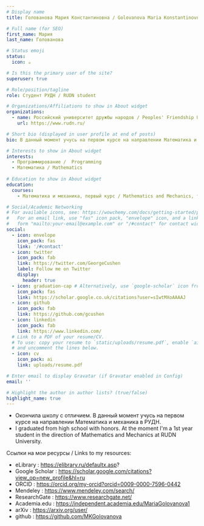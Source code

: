 ```yaml
---
# Display name
title: Голованова Мария Константиновна / Golovanova Maria Konstantinovna

# Full name (for SEO)
first_name: Мария
last_name: Голованова

# Status emoji
status:
  icon: ☕️

# Is this the primary user of the site?
superuser: true

# Role/position/tagline
role: Студент РУДН / RUDN student

# Organizations/Affiliations to show in About widget
organizations:
  - name: Российский университет дружбы народов / Peoples' Friendship University of Russia
    url: https://www.rudn.ru/

# Short bio (displayed in user profile at end of posts)
bio: В данный момент учусь на первом курсе на направлении Математика и механика / I am currently a first year student in Mathematics and Mechanics.

# Interests to show in About widget
interests:
  - Программирование /  Programming
  - Математика / Mathematics
  
# Education to show in About widget
education:
  courses:
    - Математика и механика, первый курс / Mathematics and Mechanics, first year

# Social/Academic Networking
# For available icons, see: https://wowchemy.com/docs/getting-started/page-builder/#icons
#   For an email link, use "fas" icon pack, "envelope" icon, and a link in the
#   form "mailto:your-email@example.com" or "/#contact" for contact widget.
social:
  - icon: envelope
    icon_pack: fas
    link: '/#contact'
  - icon: twitter
    icon_pack: fab
    link: https://twitter.com/GeorgeCushen
    label: Follow me on Twitter
    display:
      header: true
  - icon: graduation-cap # Alternatively, use `google-scholar` icon from `ai` icon pack
    icon_pack: fas
    link: https://scholar.google.co.uk/citations?user=sIwtMXoAAAAJ
  - icon: github
    icon_pack: fab
    link: https://github.com/gcushen
  - icon: linkedin
    icon_pack: fab
    link: https://www.linkedin.com/
  # Link to a PDF of your resume/CV.
  # To use: copy your resume to `static/uploads/resume.pdf`, enable `ai` icons in `params.yaml`,
  # and uncomment the lines below.
  - icon: cv
    icon_pack: ai
    link: uploads/resume.pdf

# Enter email to display Gravatar (if Gravatar enabled in Config)
email: ''

# Highlight the author in author lists? (true/false)
highlight_name: true
---
```


- Окончила школу с отличием. В данный момент учусь на первом курсе на направлении Математика и механика в РУДН. 
- I graduated from high school with honors. At the moment I'm a 1st year student in the direction of Mathematics and Mechanics at RUDN University.

Ссылки на  мои ресурсы / Links to my resources:
- eLibrary : https://elibrary.ru/defaultx.asp?
- Google Scholar : https://scholar.google.com/citations?view_op=new_profile&hl=ru
- ORCID : https://orcid.org/my-orcid?orcid=0009-0000-7596-0442
- Mendeley : https://www.mendeley.com/search/
- ResearchGate : https://www.researchgate.net/
- Academia.edu : https://independent.academia.edu/MariaGolovanova1
- arXiv : https://arxiv.org/user/
- github : https://github.com/MKGolovanova
